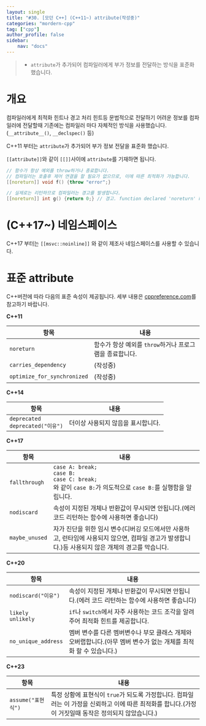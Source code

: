 ```yaml
---
layout: single
title: "#30. [모던 C++] (C++11~) attribute(작성중)"
categories: "mordern-cpp"
tag: ["cpp"]
author_profile: false
sidebar: 
    nav: "docs"
---
```


> * `attribute`가 추가되어 컴파일러에게 부가 정보를 전달하는 방식을 표준화 했습니다.

# 개요

컴파일러에게 최적화 힌트나 경고 처리 힌트등 문법적으로 전달하기 어려운 정보를 컴파일러에 전달할때 기존에는 컴파일러 마다 자체적인 방식을 사용했습니다.(`__attribute__()`, `__declspec()` 등) 

C++11 부터는 `attribute`가 추가되어 부가 정보 전달을 표준화 했습니다.

`[[attribute]]`와 같이 `[[]]`사이에 `attribute`를 기재하면 됩니다.

```cpp
// 함수가 항상 예외를 throw하거나 종료합니다. 
// 컴파일러는 호출후 제어 연결을 할 필요가 없으므로, 이에 따른 최적화가 가능합니다.
[[noreturn]] void f() {throw "error";}

// 실제로는 리턴하므로 컴파일러는 경고를 발생합니다.
[[noreturn]] int g() {return 0;} // 경고. function declared 'noreturn' has a 'return' statement
```
# (C++17~) 네임스페이스

C++17 부터는 `[[msvc::noinline]]` 와 같이 제조사 네임스페이스를 사용할 수 있습니다.

# 표준 attribute

C++버전에 따라 다음의 표준 속성이 제공됩니다. 세부 내용은 [cppreference.com](https://en.cppreference.com/w/cpp/language/attributes)를 참고하기 바랍니다.

**C++11**

|항목|내용|
|--|--|
|`noreturn`|함수가 항상 예외를 `throw`하거나 프로그램을 종료합니다.|
|`carries_dependency`|(작성중)|
|`optimize_for_synchronized`|(작성중)|

**C++14**

|항목|내용|
|--|--|
|`deprecated`<br/>`deprecated("이유")`|더이상 사용되지 않음을 표시합니다.|

**C++17**

|항목|내용|
|--|--|
|`fallthrough`|`case A: break;`<br/>`case B:`<br/>`case C: break;`<br/>와 같이 `case B:`가 의도적으로 `case B:`를 실행함을 알립니다.|
|`nodiscard`|속성이 지정된 개체나 반환값이 무시되면 안됩니다.(에러 코드 리턴하는 함수에 사용하면 좋습니다)|
|`maybe_unused`|자가 진단을 위한 임시 변수(디버깅 모드에서만 사용하고, 런타임에 사용되지 않으면, 컴파일 경고가 발생합니다.)등 사용되지 않은 개체의 경고를 막습니다.|

**C++20**

|항목|내용|
|--|--|
|`nodiscard("이유")`|속성이 지정된 개체나 반환값이 무시되면 안됩니다.(에러 코드 리턴하는 함수에 사용하면 좋습니다)|
|`likely`<br/>`unlikely`|`if`나 `switch`에서 자주 사용하는 코드 조각을 알려주어 최적화 힌트를 제공합니다.|
|`no_unique_address`|멤버 변수를 다른 멤버변수나 부모 클래스 개체와 오버랩합니다.(아무 멤버 변수가 없는 개체를 최적화 할 수 있습니다.)|

**C++23**

|항목|내용|
|--|--|
|`assume("표현식")`|특정 상황에 표현식이 `true`가 되도록 가정합니다. 컴파일러는 이 가정을 신뢰하고 이에 따른 최적화를 합니다.(가정이 거짓일때 동작은 정의되지 않았습니다.)|